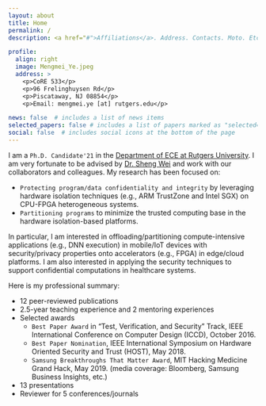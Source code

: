 ```yaml
---
layout: about
title: Home
permalink: /
description: <a href="#">Affiliations</a>. Address. Contacts. Moto. Etc.

profile:
  align: right
  image: Mengmei_Ye.jpeg
  address: >
    <p>CoRE 533</p>
    <p>96 Frelinghuysen Rd</p>
    <p>Piscataway, NJ 08854</p>
    <p>Email: mengmei.ye [at] rutgers.edu</p>

news: false  # includes a list of news items
selected_papers: false # includes a list of papers marked as "selected={true}"
social: false  # includes social icons at the bottom of the page
---
```


I am a `Ph.D. Candidate'21` in the [Department of ECE at Rutgers University](https://www.ece.rutgers.edu/). I am very fortunate to be advised by [Dr. Sheng Wei](http://eceweb1.rutgers.edu/~sw891/) and work with our collaborators and colleagues. My research has been focused on: 
- `Protecting program/data confidentiality and integrity` by leveraging hardware isolation techniques (e.g., ARM TrustZone and Intel SGX) on CPU-FPGA heterogeneous systems.
- `Partitioning programs` to minimize the trusted computing base in the hardware isolation-based platforms. 

In particular, I am interested in offloading/partitioning compute-intensive applications (e.g., DNN execution) in mobile/IoT devices with security/privacy properties onto accelerators (e.g., FPGA) in edge/cloud platforms. I am also interested in applying the security techniques to support confidential computations in healthcare systems.

Here is my professional summary: 
- 12 peer-reviewed publications
- 2.5-year teaching experience and 2 mentoring experiences
- Selected awards
  - `Best Paper Award` in “Test, Verification, and Security” Track, IEEE International Conference on Computer Design (ICCD), October 2016.
  - `Best Paper Nomination`, IEEE International Symposium on Hardware Oriented Security and Trust (HOST), May 2018.
  - `Samsung Breakthroughs That Matter Award`, MIT Hacking Medicine Grand Hack, May 2019. (media coverage: Bloomberg, Samsung Business Insights, etc.)
- 13 presentations
- Reviewer for 5 conferences/journals
